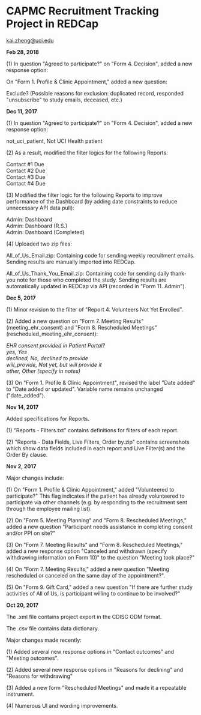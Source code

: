# CAPMC Recruitment Tracking Project in REDCap

kai.zheng@uci.edu

<B>Feb 28, 2018</B>

(1) In question "Agreed to participate?" on "Form 4. Decision", added a new response option:

On "Form 1. Profile & Clinic Appointment," added a new question:

Exclude? (Possible reasons for exclusion: duplicated record, responded "unsubscribe" to study emails, deceased, etc.)

<B>Dec 11, 2017</B>

(1) In question "Agreed to participate?" on "Form 4. Decision", added a new response option:

not_uci_patient, Not UCI Health patient

(2) As a result, modified the filter logics for the following Reports:

Contact #1 Due<BR>
Contact #2 Due<BR>
Contact #3 Due<BR>
Contact #4 Due

(3) Modified the filter logic for the following Reports to improve performance of the Dashboard (by adding date constraints to reduce unnecessary API data pull):

Admin: Dashboard<BR>
Admin: Dashboard (R.S.)<BR>
Admin: Dashboard (Completed)<BR>

(4) Uploaded two zip files:

All_of_Us_Email.zip: Containing code for sending weekly recruitment emails. Sending results are manually imported into REDCap.

All_of_Us_Thank_You_Email.zip: Containing code for sending daily thank-you note for those who completed the study. Sending results are automatically updated in REDCap via API (recorded in "Form 11. Admin").

<B>Dec 5, 2017</B>

(1) Minor revision to the filter of "Report 4. Volunteers Not Yet Enrolled".

(2) Added a new question on "Form 7. Meeting Results" (meeting_ehr_consent) and "Form 8. Rescheduled Meetings" (rescheduled_meeting_ehr_consent):

<I>EHR consent provided in Patient Portal?<BR>
yes, Yes<BR>
declined, No, declined to provide<BR>
will_provide, Not yet, but will provide it<BR>
other, Other (specify in notes)</I>

(3) On "Form 1. Profile & Clinic Appointment", revised the label "Date added" to "Date added or updated". Variable name remains unchanged ("date_added").

<B>Nov 14, 2017</B>

Added specifications for Reports.

(1) "Reports - Filters.txt" contains definitions for filters of each report.

(2) "Reports - Data Fields, Live Filters, Order by.zip" contains screenshots which show data fields included in each report and Live Filter(s) and the Order By clause. 

<B>Nov 2, 2017</B>

Major changes include:

(1) On "Form 1. Profile & Clinic Appointment," added "Volunteered to participate?" This flag indicates if the patient has already volunteered to participate via other channels (e.g. by responding to the recruitment sent through the employee mailing list).

(2) On "Form 5. Meeting Planning" and "Form 8. Rescheduled Meetings," added a new question "Participant needs assistance in completing consent and/or PPI on site?"

(3) On "Form 7. Meeting Results" and "Form 8. Rescheduled Meetings," added a new response option "Canceled and withdrawn (specify withdrawing information on Form 10)" to the question "Meeting took place?"

(4) On "Form 7. Meeting Results," added a new question "Meeting rescheduled or canceled on the same day of the appointment?".

(5) On "Form 9. Gift Card," added a new question "If there are further study activities of All of Us, is participant willing to continue to be involved?"

<B>Oct 20, 2017</B>

The .xml file contains project export in the CDISC ODM format. 

The .csv file contains data dictionary.

Major changes made recently:

(1) Added several new response options in "Contact outcomes" and "Meeting outcomes".

(2) Added several new response options in "Reasons for declining" and "Reasons for withdrawing"

(3) Added a new form "Rescheduled Meetings" and made it a repeatable instrument.

(4) Numerous UI and wording improvements.
